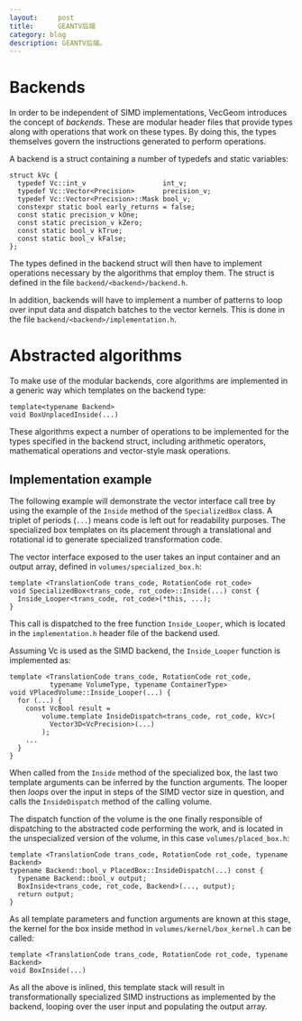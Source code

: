 ```yaml
---
layout:     post
title:      GEANTV后端
category: blog
description: GEANTV后端。
---
```


Backends
========

In order to be independent of SIMD implementations, VecGeom introduces the concept of *backends*. These are modular header files that provide types along with operations that work on these types. By doing this, the types themselves govern the instructions generated to perform operations.

A backend is a struct containing a number of typedefs and static variables:

    struct kVc {
      typedef Vc::int_v                   int_v;
      typedef Vc::Vector<Precision>       precision_v;
      typedef Vc::Vector<Precision>::Mask bool_v;
      constexpr static bool early_returns = false;
      const static precision_v kOne;
      const static precision_v kZero;
      const static bool_v kTrue;
      const static bool_v kFalse;
    };

The types defined in the backend struct will then have to implement operations necessary by the algorithms that employ them. The struct is defined in the file `backend/<backend>/backend.h`.

In addition, backends will have to implement a number of patterns to loop over input data and dispatch batches to the vector kernels. This is done in the file `backend/<backend>/implementation.h`.

Abstracted algorithms
=====================

To make use of the modular backends, core algorithms are implemented in a generic way which templates on the backend type:

    template<typename Backend>
    void BoxUnplacedInside(...)

These algorithms expect a number of operations to be implemented for the types specified in the backend struct, including arithmetic operators, mathematical operations and vector-style mask operations.

Implementation example
----------------------

The following example will demonstrate the vector interface call tree by using the example of the `Inside` method of the `SpecializedBox` class. A triplet of periods (`...`) means code is left out for readability purposes. The specialized box templates on its placement through a translational and rotational id to generate specialized transformation code.

The vector interface exposed to the user takes an input container and an output array, defined in `volumes/specialized_box.h`:

    template <TranslationCode trans_code, RotationCode rot_code>
    void SpecializedBox<trans_code, rot_code>::Inside(...) const {
      Inside_Looper<trans_code, rot_code>(*this, ...);
    }

This call is dispatched to the free function `Inside_Looper`, which is located in the `implementation.h` header file of the backend used.

Assuming Vc is used as the SIMD backend, the `Inside_Looper` function is implemented as:

    template <TranslationCode trans_code, RotationCode rot_code,
              typename VolumeType, typename ContainerType>
    void VPlacedVolume::Inside_Looper(...) {
      for (...) {
        const VcBool result =
            volume.template InsideDispatch<trans_code, rot_code, kVc>(
              Vector3D<VcPrecision>(...)
            );
        ...
      }
    }

When called from the `Inside` method of the specialized box, the last two template arguments can be inferred by the function arguments. The looper then *loops* over the input in steps of the SIMD vector size in question, and calls the `InsideDispatch` method of the calling volume.

The dispatch function of the volume is the one finally responsible of dispatching to the abstracted code performing the work, and is located in the unspecialized version of the volume, in this case `volumes/placed_box.h`:

    template <TranslationCode trans_code, RotationCode rot_code, typename Backend>
    typename Backend::bool_v PlacedBox::InsideDispatch(...) const {
      typename Backend::bool_v output;
      BoxInside<trans_code, rot_code, Backend>(..., output);
      return output;
    }

As all template parameters and function arguments are known at this stage, the kernel for the box inside method in `volumes/kernel/box_kernel.h` can be called:

    template <TranslationCode trans_code, RotationCode rot_code, typename Backend>
    void BoxInside(...)

As all the above is inlined, this template stack will result in transformationally specialized SIMD instructions as implemented by the backend, looping over the user input and populating the output array.

[BeiYuu]:    http://beiyuu.com  "BeiYuu"